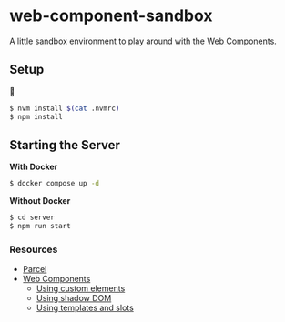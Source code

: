# web-component-sandbox

A little sandbox environment to play around with the [Web Components](https://developer.mozilla.org/en-US/docs/Web/API/Web_components).

## Setup

🙂

```sh
$ nvm install $(cat .nvmrc)
$ npm install
```

## Starting the Server

**With Docker**

```sh
$ docker compose up -d
```

**Without Docker**

```sh
$ cd server
$ npm run start
```

### Resources

- [Parcel](https://parceljs.org/docs/)
- [Web Components](https://developer.mozilla.org/en-US/docs/Web/API/Web_components)
  - [Using custom elements](https://developer.mozilla.org/en-US/docs/Web/API/Web_components/Using_custom_elements)
  - [Using shadow DOM](https://developer.mozilla.org/en-US/docs/Web/API/Web_components/Using_shadow_DOM)
  - [Using templates and slots](https://developer.mozilla.org/en-US/docs/Web/API/Web_components/Using_templates_and_slots)
